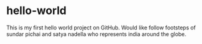 # hello-world
This is my first hello world project on GitHub.
Would like follow footsteps of sundar pichai and satya nadella who represents india around the globe.
